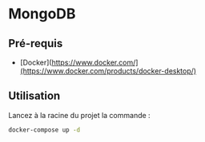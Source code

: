 # MongoDB


## Pré-requis

- [Docker](https://www.docker.com/](https://www.docker.com/products/docker-desktop/)

## Utilisation

Lancez à la racine du projet la commande : 
```bash
docker-compose up -d
```

